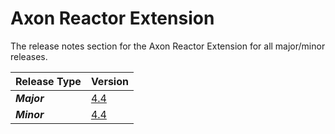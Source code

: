 # Axon Reactor Extension

The release notes section for the Axon Reactor Extension for all major/minor releases.

| Release Type | Version |
| :--- | :--- |
| _**Major**_ | [4.4](rn-reactor-major-releases.md#release-44) |
| _**Minor**_ | [4.4](rn-reactor-minor-releases.md#release-44) |
